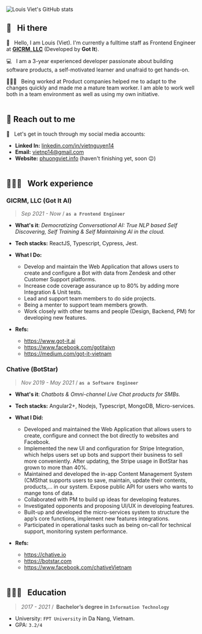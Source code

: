 ![Louis Viet's GitHub stats](https://github-readme-stats.vercel.app/api?username=vietnp14&show_icons=true&theme=codeSTACKr)<br/>

## **👋 &nbsp; Hi there**
👏 &nbsp; Hello, I am Louis (Viet). I'm currently a fulltime staff as Frontend Engineer at **[GICRM, LLC](https://www.linkedin.com/company/gicrmai)** (Developed by **Got It**).

💻 &nbsp; I am a 3-year experienced developer passionate about building software products, a self-motivated learner and unafraid to get hands-on.

🙇🏻‍♂️ &nbsp; Being worked at Product companies helped me to adapt to the changes quickly and made me a mature team worker. I am able to work well both in a team environment as well as using my own initiative.<br/><br/>

## **🤘 Reach out to me**
🙌 &nbsp; Let's get in touch through my social media accounts:

- **Linked In:** [linkedin.com/in/vietnguyen14](https://www.linkedin.com/in/vietnguyen14/)
- **Email:** [vietnp14@gmail.com](mailto:vietnp14@gmail.com)
- **Website:** [phuongviet.info](https://phuongviet.info) (haven't finishing yet, soon 😉)<br/><br/>

## **👨🏻‍💻 &nbsp; Work experience**
### **GICRM, LLC (Got It AI)**
> *Sep 2021 - Now* / **`as a Frontend Engineer`**
  - **What's it**: *Democratizing Conversational AI: True NLP based Self Discovering, Self Training & Self Maintaining AI in the cloud.*

  - **Tech stacks:** ReactJS, Typescript, Cypress, Jest.

  - **What I Do:**
    - Develop and maintain the Web Application that allows users to create and configure a Bot with data from Zendesk and other Customer Support platforms.
    - Increase code coverage assurance up to 80% by adding more Integration & Unit tests.
    - Lead and support team members to do side projects.
    - Being a menter to support team members growth.
    - Work closely with other teams and people (Design, Backend, PM) for developing new features.

  - **Refs:**
    - https://www.got-it.ai
    - https://www.facebook.com/gotitaivn
    - https://medium.com/got-it-vietnam

### **Chative (BotStar)**
> *Nov 2019 - May 2021* / **`as a Software Engineer`**
  - **What's it**: *Chatbots & Omni-channel Live Chat products for SMBs.*

  - **Tech stacks:** Angular2+, Nodejs, Typescript, MongoDB, Micro-services.

  - **What I Did:**
    - Developed and maintained the Web Application that allows users to create, configure and connect the bot directly to websites and Facebook.
    - Implemented the new UI and configuration for Stripe Integration, which helps users set up bots and support their business to sell more conveniently. After updating, the Stripe usage in BotStar has grown to more than 40%.
    - Maintained and developed the in-app Content Management System (CMSthat supports users to save, maintain, update their contents, products,... in our system. Expose public API for users who wants to mange tons of data.
    - Collaborated with PM to build up ideas for developing features.
    - Investigated opponents and proposing UI/UX in developing features.
    - Built-up and developed the micro-services system to structure the app’s core functions, implement new features integrations.
    - Participated in operational tasks such as being on-call for technical support, monitoring system performance.

  - **Refs:**
    - https://chative.io
    - https://botstar.com
    - https://www.facebook.com/chativeVietnam
    <br/><br/>
## **🧑🏻‍🏫 &nbsp; Education**
> *2017 - 2021* / **&nbsp;Bachelor’s degree in `Information Technology`**
- University: `FPT University` in Da Nang, Vietnam.
- GPA: `3.2/4`
